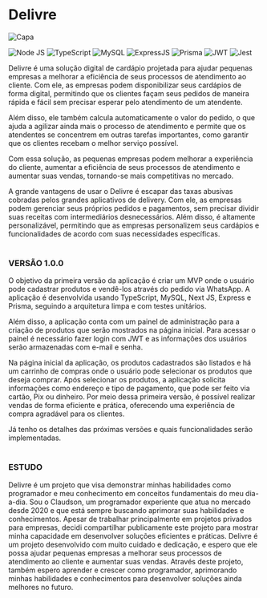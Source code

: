 # Delivre
![Capa](https://ik.imagekit.io/claudsondev/delivre/apresenta%C3%A7%C3%A3o/Capa_Back__2___1_.jpg?updatedAt=1682391711745)


![Node JS](https://img.shields.io/badge/Node.js-339933?style=for-the-badge&logo=nodedotjs&logoColor=white) ![TypeScript](https://img.shields.io/badge/TypeScript-007ACC?style=for-the-badge&logo=typescript&logoColor=white) ![MySQL](https://img.shields.io/badge/MySQL-005C84?style=for-the-badge&logo=mysql&logoColor=white) ![ExpressJS](https://img.shields.io/badge/Express.js-000000?style=for-the-badge&logo=express&logoColor=white) ![Prisma](https://img.shields.io/badge/Prisma-3982CE?style=for-the-badge&logo=Prisma&logoColor=white) ![JWT](https://img.shields.io/badge/JWT-DD0022?style=for-the-badge&logo=JSON%20web%20tokens&logoColor=white) ![Jest](https://img.shields.io/badge/Jest-C21325?style=for-the-badge&logo=jest&logoColor=white)

Delivre é uma solução digital de cardápio projetada para ajudar pequenas empresas a melhorar a eficiência de seus processos de atendimento ao cliente. Com ele, as empresas podem disponibilizar seus cardápios de forma digital, permitindo que os clientes façam seus pedidos de maneira rápida e fácil sem precisar esperar pelo atendimento de um atendente.

Além disso, ele também calcula automaticamente o valor do pedido, o que ajuda a agilizar ainda mais o processo de atendimento e permite que os atendentes se concentrem em outras tarefas importantes, como garantir que os clientes recebam o melhor serviço possível.

Com essa solução, as pequenas empresas podem melhorar a experiência do cliente, aumentar a eficiência de seus processos de atendimento e aumentar suas vendas, tornando-se mais competitivas no mercado.

A grande vantagens de usar o Delivre é escapar das taxas abusivas cobradas pelos grandes aplicativos de delivery. Com ele, as empresas podem gerenciar seus próprios pedidos e pagamentos, sem precisar dividir suas receitas com intermediários desnecessários. Além disso, é altamente personalizável, permitindo que as empresas personalizem seus cardápios e funcionalidades de acordo com suas necessidades específicas.
<br/><br/>
### VERSÃO 1.0.0
O objetivo da primeira versão da aplicação é criar um MVP onde o usuário pode cadastrar produtos e vendê-los através do pedido via WhatsApp. A aplicação é desenvolvida usando TypeScript, MySQL, Next JS, Express e Prisma, seguindo a arquitetura limpa e com testes unitários.

Além disso, a aplicação conta com um painel de administração para a criação de produtos que serão mostrados na página inicial. Para acessar o painel é necessário fazer login com JWT e as informações dos usuários serão armazenadas com e-mail e senha.

Na página inicial da aplicação, os produtos cadastrados são listados e há um carrinho de compras onde o usuário pode selecionar os produtos que deseja comprar. Após selecionar os produtos, a aplicação solicita informações como endereço e tipo de pagamento, que pode ser feito via cartão, Pix ou dinheiro. Por meio dessa primeira versão, é possível realizar vendas de forma eficiente e prática, oferecendo uma experiência de compra agradável para os clientes.

Já tenho os detalhes das próximas versões e quais funcionalidades serão implementadas.
<br/><br/>
### ESTUDO
Delivre é um projeto que visa demonstrar minhas habilidades como programador e meu conhecimento em conceitos fundamentais do meu dia-a-dia. Sou o Claudson, um programador experiente que atua no mercado desde 2020 e que está sempre buscando aprimorar suas habilidades e conhecimentos. Apesar de trabalhar principalmente em projetos privados para empresas, decidi compartilhar publicamente este projeto para mostrar minha capacidade em desenvolver soluções eficientes e práticas. Delivre é um projeto desenvolvido com muito cuidado e dedicação, e espero que ele possa ajudar pequenas empresas a melhorar seus processos de atendimento ao cliente e aumentar suas vendas. Através deste projeto, também espero aprender e crescer como programador, aprimorando minhas habilidades e conhecimentos para desenvolver soluções ainda melhores no futuro.
